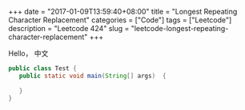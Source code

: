 +++
date = "2017-01-09T13:59:40+08:00"
title = "Longest Repeating Character Replacement"
categories = ["Code"]
tags = ["Leetcode"]
description = "Leetcode 424"
slug = "leetcode-longest-repeating-character-replacement"
+++

Hello， 中文

```java
public class Test {
   public static void main(String[] args)  {
   
   }
}
```